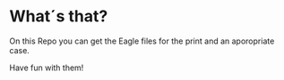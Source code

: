 # What´s that?

On this Repo you can get the Eagle files for the print and an aporopriate case.

Have fun with them!
